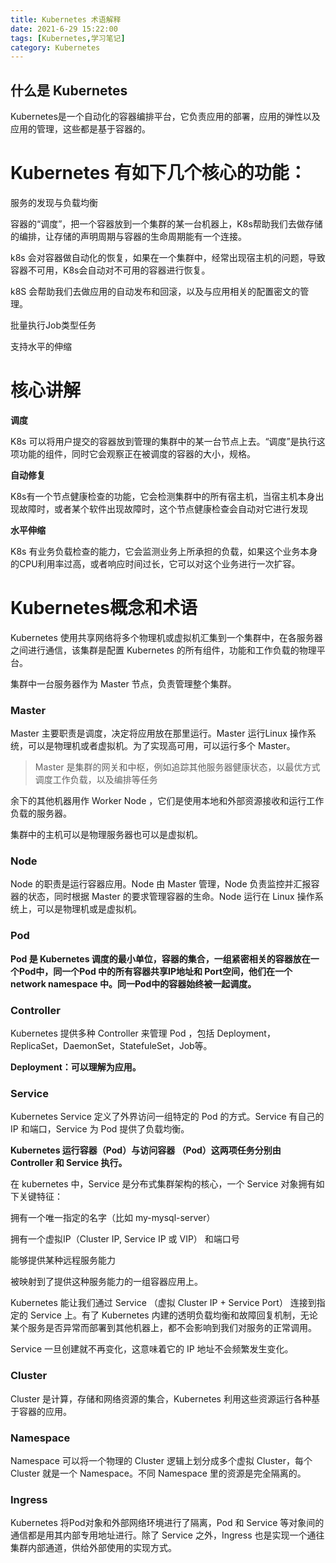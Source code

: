 ```yaml
---
title: Kubernetes 术语解释
date: 2021-6-29 15:22:00
tags: [Kubernetes,学习笔记]
category: Kubernetes 	
---
```




## **什么是 Kubernetes**

Kubernetes是一个自动化的容器编排平台，它负责应用的部署，应用的弹性以及应用的管理，这些都是基于容器的。



# **Kubernetes 有如下几个核心的功能：**

服务的发现与负载均衡

容器的“调度”，把一个容器放到一个集群的某一台机器上，K8s帮助我们去做存储的编排，让存储的声明周期与容器的生命周期能有一个连接。

k8s 会对容器做自动化的恢复，如果在一个集群中，经常出现宿主机的问题，导致容器不可用，K8s会自动对不可用的容器进行恢复。

k8S 会帮助我们去做应用的自动发布和回滚，以及与应用相关的配置密文的管理。

批量执行Job类型任务

支持水平的伸缩



# **核心讲解**

**调度**

K8s 可以将用户提交的容器放到管理的集群中的某一台节点上去。“调度”是执行这项功能的组件，同时它会观察正在被调度的容器的大小，规格。



**自动修复**

K8s有一个节点健康检查的功能，它会检测集群中的所有宿主机，当宿主机本身出现故障时，或者某个软件出现故障时，这个节点健康检查会自动对它进行发现



**水平伸缩**

K8s 有业务负载检查的能力，它会监测业务上所承担的负载，如果这个业务本身的CPU利用率过高，或者响应时间过长，它可以对这个业务进行一次扩容。



# Kubernetes概念和术语

Kubernetes 使用共享网络将多个物理机或虚拟机汇集到一个集群中，在各服务器之间进行通信，该集群是配置 Kubernetes 的所有组件，功能和工作负载的物理平台。

集群中一台服务器作为 Master 节点，负责管理整个集群。



### Master

Master 主要职责是调度，决定将应用放在那里运行。Master 运行Linux 操作系统，可以是物理机或者虚拟机。为了实现高可用，可以运行多个 Master。

> Master 是集群的网关和中枢，例如追踪其他服务器健康状态，以最优方式调度工作负载，以及编排等任务

余下的其他机器用作 Worker Node ，它们是使用本地和外部资源接收和运行工作负载的服务器。

集群中的主机可以是物理服务器也可以是虚拟机。



### Node

Node 的职责是运行容器应用。Node 由 Master 管理，Node 负责监控并汇报容器的状态，同时根据 Master 的要求管理容器的生命。Node 运行在 Linux 操作系统上，可以是物理机或是虚拟机。



### Pod

**Pod 是 Kubernetes 调度的最小单位，容器的集合，一组紧密相关的容器放在一个Pod中，同一个Pod 中的所有容器共享IP地址和 Port空间，他们在一个 network namespace 中。同一Pod中的容器始终被一起调度。**



### Controller

Kubernetes 提供多种 Controller 来管理 Pod ，包括 Deployment，ReplicaSet，DaemonSet，StatefuleSet，Job等。

**Deployment：可以理解为应用。**



### Service

Kubernetes Service 定义了外界访问一组特定的 Pod 的方式。Service 有自己的 IP 和端口，Service 为 Pod 提供了负载均衡。

**Kubernetes 运行容器（Pod）与访问容器 （Pod）这两项任务分别由 Controller 和 Service 执行。**

在 kubernetes 中，Service 是分布式集群架构的核心，一个 Service 对象拥有如下关键特征：

拥有一个唯一指定的名字（比如 my-mysql-server）

拥有一个虚拟IP（Cluster IP, Service IP 或 VIP） 和端口号

能够提供某种远程服务能力

被映射到了提供这种服务能力的一组容器应用上。

Kubernetes 能让我们通过 Service （虚拟 Cluster IP + Service Port） 连接到指定的 Service 上。有了 Kubernetes 内建的透明负载均衡和故障回复机制，无论某个服务是否异常而部署到其他机器上，都不会影响到我们对服务的正常调用。

Service 一旦创建就不再变化，这意味着它的 IP 地址不会频繁发生变化。



### Cluster

Cluster 是计算，存储和网络资源的集合，Kubernetes 利用这些资源运行各种基于容器的应用。



### Namespace

Namespace 可以将一个物理的 Cluster 逻辑上划分成多个虚拟 Cluster，每个 Cluster 就是一个 Namespace。不同 Namespace 里的资源是完全隔离的。



### Ingress

Kubernetes 将Pod对象和外部网络环境进行了隔离，Pod 和 Service 等对象间的通信都是用其内部专用地址进行。除了 Service 之外，Ingress 也是实现一个通往集群内部通道，供给外部使用的实现方式。